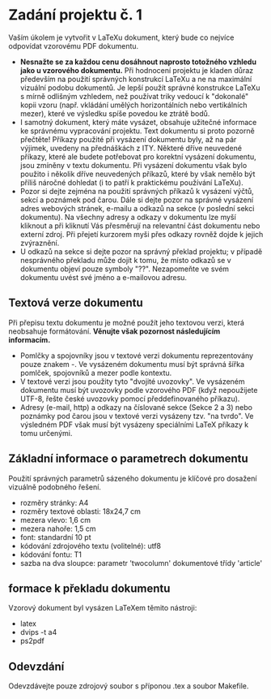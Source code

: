 # Zadání projektu č. 1
Vaším úkolem je vytvořit v LaTeXu dokument, který bude co nejvíce odpovídat vzorovému PDF dokumentu.

* **Nesnažte se za každou cenu dosáhnout naprosto totožného vzhledu jako u vzorového dokumentu.** Při hodnocení projektu je kladen důraz především na použití správných konstrukcí LaTeXu a ne na maximální vizuální podobu dokumentů. Je lepší použít správné konstrukce LaTeXu s mírně odlišným vzhledem, než používat triky vedoucí k "dokonalé" kopii vzoru (např. vkládání umělých horizontálních nebo vertikálních mezer), které ve výsledku spíše povedou ke ztrátě bodů.
* I samotný dokument, který máte vysázet, obsahuje užitečné informace ke správnému vypracování projektu. Text dokumentu si proto pozorně přečtěte!
Příkazy použité při vysázení dokumentu byly, až na pár výjimek, uvedeny na přednáškách z ITY. Některé dříve neuvedené příkazy, které ale budete potřebovat pro korektní vysázení dokumentu, jsou zmíněny v textu dokumentu. Při vysázení dokumentu však bylo použito i několik dříve neuvedených příkazů, které by však nemělo být příliš náročné dohledat (i to patří k praktickému používání LaTeXu).
* Pozor si dejte zejména na použití správných příkazů k vysázení výčtů, sekcí a poznámek pod čarou. Dále si dejte pozor na správné vysázení adres webových stránek, e-mailu a odkazů na sekce (v poslední sekci dokumentu). Na všechny adresy a odkazy v dokumentu lze myší kliknout a při kliknutí Vás přesměrují na relevantní část dokumentu nebo externí zdroj. Při přejetí kurzorem myši přes odkazy rovněž dojde k jejich zvýraznění.
* U odkazů na sekce si dejte pozor na správný překlad projektu; v případě nesprávného překladu může dojít k tomu, že místo odkazů se v dokumentu objeví pouze symboly "??".
Nezapomeňte ve svém dokumentu uvést své jméno a e-mailovou adresu.

## Textová verze dokumentu
Při přepisu textu dokumentu je možné použít jeho textovou verzi, která neobsahuje formátování. **Věnujte však pozornost následujícím informacím.**

* Pomlčky a spojovníky jsou v textové verzi dokumentu reprezentovány pouze znakem -. Ve vysázeném dokumentu musí být správná šířka pomlček, spojovníků a mezer podle kontextu.
* V textové verzi jsou použity tyto "dvojité uvozovky". Ve vysázeném dokumentu musí být uvozovky podle vzorového PDF (když nepoužijete UTF-8, řešte české uvozovky pomocí předdefinovaného příkazu).
* Adresy (e-mail, http) a odkazy na číslované sekce (Sekce 2 a 3) nebo poznámky pod čarou jsou v textové verzi vysázeny tzv. "na tvrdo". Ve výsledném PDF však musí být vysázeny speciálními LaTeX příkazy k tomu určenými.

## Základní informace o parametrech dokumentu
Použití správných parametrů sázeného dokumentu je klíčové pro dosažení vizuálně podobného řešení.

* rozměry stránky: A4
* rozměry textové oblasti: 18x24,7 cm
* mezera vlevo: 1,6 cm
* mezera nahoře: 1,5 cm
* font: standardní 10 pt
* kódování zdrojového textu (volitelné): utf8
* kódování fontu: T1
* sazba na dva sloupce: parametr 'twocolumn' dokumentové třídy 'article'


## formace k překladu dokumentu
Vzorový dokument byl vysázen LaTeXem těmito nástroji:

* latex
* dvips -t a4
* ps2pdf

## Odevzdání
Odevzdávejte pouze zdrojový soubor s příponou .tex a soubor Makefile.